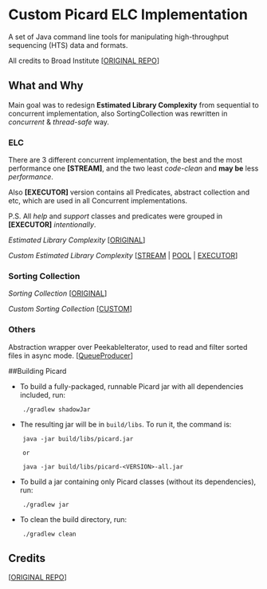 # Custom Picard ELC Implementation

A set of Java command line tools for manipulating high-throughput sequencing (HTS) data and formats.

All credits to Broad Institute [[ORIGINAL REPO](https://github.com/broadinstitute/picard)]

## What and Why

Main goal was to redesign **Estimated Library Complexity** from sequential to concurrent implementation, also SortingCollection was rewritten in _concurrent_ & _thread-safe_ way.   

### ELC

There are 3 different concurrent implementation, the best and the most performance one **[STREAM]**, and the two least _code-clean_ and **may be** less _performance_.

Also **[EXECUTOR]** version contains all Predicates, abstract collection and etc, which are used in all Concurrent implementations.

P.S.
All _help_ and _support_ classes and predicates were grouped in **[EXECUTOR]** _intentionally_. 

_Estimated Library Complexity_
[[ORIGINAL](src/main/java/picard/sam/markduplicates/EstimateLibraryComplexity.java)]

_Custom Estimated Library Complexity_
[[STREAM](src/main/java/picard/sam/markduplicates/ConcurrentStreamedEstimateLibraryComplexity.java) | [POOL](src/main/java/picard/sam/markduplicates/ConcurrentPoolEstimateLibraryComplexity.java) | [EXECUTOR]( src/main/java/picard/sam/markduplicates/ConcurrentExecutorEstimateLibraryComplexity.java)]

### Sorting Collection

_Sorting Collection_
[[ORIGINAL](https://github.com/samtools/htsjdk/blob/master/src/main/java/htsjdk/samtools/util/SortingCollection.java)]

_Custom Sorting Collection_ 
[[CUSTOM](src/main/java/picard/sam/markduplicates/util/ConcurrentSortingCollection.java)]

### Others

Abstraction wrapper over PeekableIterator, used to read and filter sorted files in async mode.
[[QueueProducer](src/main/java/picard/sam/markduplicates/util/QueueProducer.java)]

##Building Picard

* To build a fully-packaged, runnable Picard jar with all dependencies included, run:
```
    ./gradlew shadowJar
```

* The resulting jar will be in `build/libs`. To run it, the command is:
```
    java -jar build/libs/picard.jar
    
    or
    
    java -jar build/libs/picard-<VERSION>-all.jar 
```    

* To build a jar containing only Picard classes (without its dependencies), run:
```
    ./gradlew jar
```    
    
* To clean the build directory, run:
```
    ./gradlew clean
```

## Credits
[[ORIGINAL REPO](https://github.com/broadinstitute/picard)]
